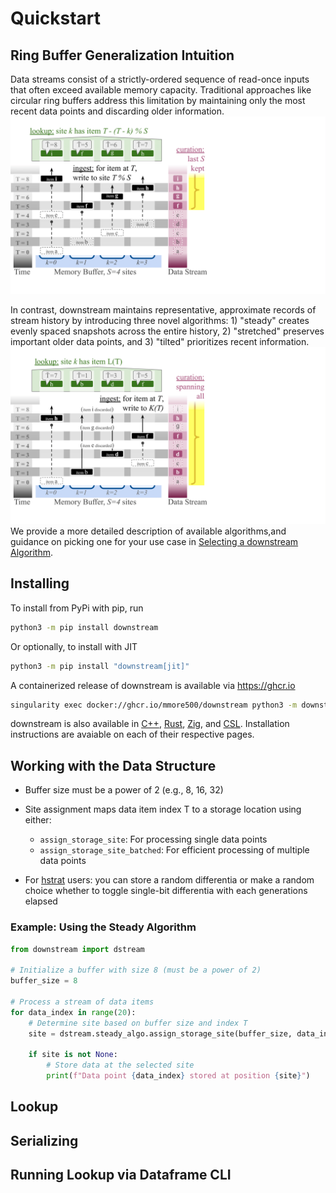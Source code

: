 # Quickstart


## Ring Buffer Generalization Intuition


Data streams consist of a strictly-ordered sequence of read-once inputs that often exceed available memory capacity. Traditional approaches like circular ring buffers address this limitation by maintaining only the most recent data points and discarding older information.
![Traditional ring buffer](buffer-2.png)


In contrast, downstream maintains representative, approximate records of stream history by introducing three novel algorithms: 1) "steady" creates evenly spaced snapshots across the entire history, 2) "stretched" preserves important older data points, and 3) "tilted" prioritizes recent information.
![downstream](buffer-1.png)
We provide a more detailed description of available algorithms,and guidance on picking one for your use case in [Selecting a downstream Algorithm](algorithm.md).

## Installing

To install from PyPi with pip, run

```bash
python3 -m pip install downstream
```

Or optionally, to install with JIT

```bash
python3 -m pip install "downstream[jit]"
```

A containerized release of downstream is available via <https://ghcr.io>

```bash
singularity exec docker://ghcr.io/mmore500/downstream python3 -m downstream --help
```

downstream is also available in [C++](cpp.md), [Rust](rust.md), [Zig](zig.md), and [CSL](csl.md). Installation instructions are avaiable on each of their respective pages.

## Working with the Data Structure

- Buffer size must be a power of 2 (e.g., 8, 16, 32)
- Site assignment maps data item index T to a storage location using either:

    - `assign_storage_site`: For processing single data points
    - `assign_storage_site_batched`: For efficient processing of multiple data points

- For [hstrat](https://github.com/mmore500/hstrat) users: you can store a random differentia or make a random choice whether to toggle single-bit differentia with each generations elapsed

### Example: Using the Steady Algorithm
```python
from downstream import dstream

# Initialize a buffer with size 8 (must be a power of 2)
buffer_size = 8

# Process a stream of data items
for data_index in range(20):
    # Determine site based on buffer size and index T
    site = dstream.steady_algo.assign_storage_site(buffer_size, data_index)

    if site is not None:
        # Store data at the selected site
        print(f"Data point {data_index} stored at position {site}")
```

## Lookup


## Serializing


## Running Lookup via Dataframe CLI